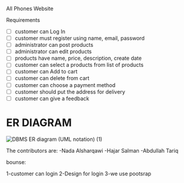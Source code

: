 All Phones Website

Requirements
- [ ] customer can Log In 
- [ ] customer must register using name, email, password
- [ ] administrator can post products
- [ ] administrator can edit products
- [ ] products have name, price, description, create date
- [ ] customer can select a products from list of products
- [ ] customer can Add to cart
- [ ] customer can delete from cart
- [ ] customer can choose a payment method 
- [ ] customer should put the address for delivery
- [ ] customer can give a feedback

# ER DIAGRAM


![DBMS ER diagram (UML notation) (1)](https://user-images.githubusercontent.com/81968875/149884971-bcac506e-dda9-43c2-8ee4-1363d87bec3b.png)

The contributors are:
-Nada Alsharqawi
-Hajar Salman
-Abdullah Tariq


bounse:

1-customer can login
2-Design for login
3-we use pootsrap

